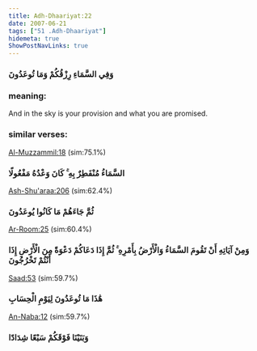 ```yaml
---
title: Adh-Dhaariyat:22
date: 2007-06-21
tags: ["51 .Adh-Dhaariyat"]
hidemeta: true 
ShowPostNavLinks: true 
---
```

### وَفِي السَّمَاءِ رِزْقُكُمْ وَمَا تُوعَدُونَ
### meaning: 
And in the sky is your provision and what you are promised.
### similar verses: 

[Al-Muzzammil:18](/73/18) (sim:75.1%)

### السَّمَاءُ مُنْفَطِرٌ بِهِ ۚ كَانَ وَعْدُهُ مَفْعُولًا

[Ash-Shu'araa:206](/26/206) (sim:62.4%)

### ثُمَّ جَاءَهُمْ مَا كَانُوا يُوعَدُونَ

[Ar-Room:25](/30/25) (sim:60.4%)

### وَمِنْ آيَاتِهِ أَنْ تَقُومَ السَّمَاءُ وَالْأَرْضُ بِأَمْرِهِ ۚ ثُمَّ إِذَا دَعَاكُمْ دَعْوَةً مِنَ الْأَرْضِ إِذَا أَنْتُمْ تَخْرُجُونَ

[Saad:53](/38/53) (sim:59.7%)

### هَٰذَا مَا تُوعَدُونَ لِيَوْمِ الْحِسَابِ

[An-Naba:12](/78/12) (sim:59.7%)

### وَبَنَيْنَا فَوْقَكُمْ سَبْعًا شِدَادًا
